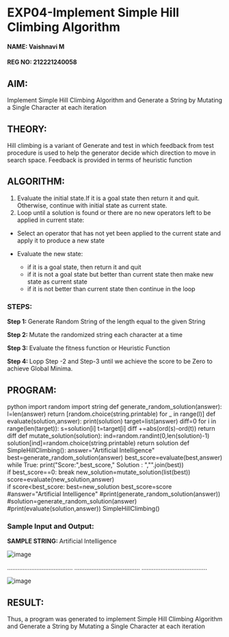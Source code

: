 # EXP04-Implement Simple Hill Climbing Algorithm

#### NAME: Vaishnavi M
#### REG NO: 212221240058

## AIM:
Implement Simple Hill Climbing Algorithm and Generate a String by Mutating a Single Character at each iteration

## THEORY:
Hill climbing is a variant of Generate and test in which feedback from test procedure is used to help the generator decide which direction to move in search space. Feedback is provided in terms of heuristic function

## ALGORITHM:

1. Evaluate the initial state.If it is a goal state then return it and quit. Otherwise, continue with initial state as current state.
2. Loop until a solution is found or there are no new operators left to be applied in current state:
* Select an operator that has not yet been applied to the current state and apply it to produce a new state
* Evaluate the new state:
  
  * if it is a goal state, then return it and quit
  * if it is not a goal state but better than current state then make new state as current state
  * if it is not better than current state then continue in the loop

### STEPS:

<b> Step 1: </b> Generate Random String of the length equal to the given String

<b> Step 2: </b> Mutate the randomized string each character at a time

<b> Step 3: </b> Evaluate the fitness function or Heuristic Function

<b> Step 4: </b> Lopp Step -2 and Step-3 until we achieve the score to be Zero to achieve Global Minima.


## PROGRAM:
python
import random
import string
def generate_random_solution(answer):
    l=len(answer)
    return [random.choice(string.printable) for _ in range(l)]
def evaluate(solution,answer):
    print(solution)
    target=list(answer)
    diff=0
    for i in range(len(target)):
        s=solution[i]
        t=target[i]
        diff +=abs(ord(s)-ord(t))
    return diff
def mutate_solution(solution):
    ind=random.randint(0,len(solution)-1)
    solution[ind]=random.choice(string.printable)
    return solution
def SimpleHillClimbing():
    answer="Artificial Intelligence"
    best=generate_random_solution(answer)
    best_score=evaluate(best,answer)
    while True:
        print("Score:",best_score," Solution : ","".join(best))  
        if best_score==0:
            break
        new_solution=mutate_solution(list(best))
        score=evaluate(new_solution,answer)   
        if score<best_score:
            best=new_solution
            best_score=score
#answer="Artificial Intelligence"
#print(generate_random_solution(answer))
#solution=generate_random_solution(answer)
#print(evaluate(solution,answer))
SimpleHillClimbing()


### Sample Input and Output:

<b> SAMPLE STRING: </b>   Artificial Intelligence

![image](https://github.com/Aashima02/AI04-Implement-Simple-Hill-Climbing-Algorithm/assets/93427086/0a72b72b-e7cf-4d98-8612-e8b695fd0c5e)

......................................
......................................
......................................

![image](https://github.com/Aashima02/AI04-Implement-Simple-Hill-Climbing-Algorithm/assets/93427086/e8f9fba8-dac5-46b8-a471-9dab40cc85e2)





## RESULT:


Thus, a program was generated to implement Simple Hill Climbing Algorithm and Generate a String by Mutating a Single Character at each iteration
